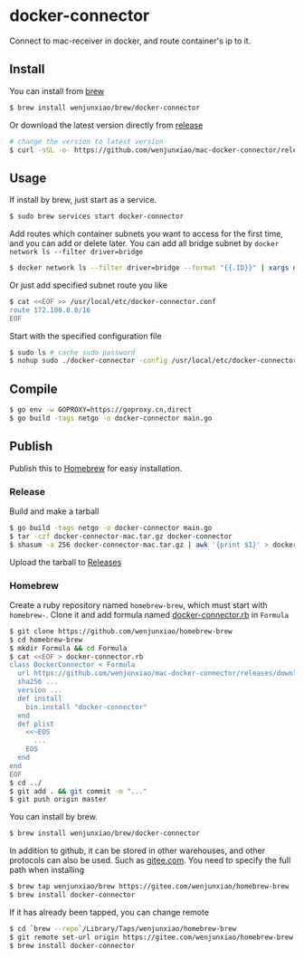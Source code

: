# docker-connector

  Connect to mac-receiver in docker, and route container's ip to it.

## Install

  You can install from [brew](https://github.com/wenjunxiao/homebrew-brew)
```bash
$ brew install wenjunxiao/brew/docker-connector
```
  Or download the latest version directly from [release](https://github.com/wenjunxiao/mac-docker-connector/releases)
```bash
# change the version to latest version
$ curl -sSL -o- https://github.com/wenjunxiao/mac-docker-connector/releases/download/v1.0/docker-connector-mac.tar.gz | tar -zxf - -C /usr/local/bin/
```

## Usage

  If install by brew, just start as a service.
```bash
$ sudo brew services start docker-connector
```
  Add routes which container subnets you want to access for the first time,
  and you can add or delete later.
  You can add all bridge subnet by `docker network ls --filter driver=bridge`
```bash
$ docker network ls --filter driver=bridge --format "{{.ID}}" | xargs docker network inspect --format "route {{range .IPAM.Config}}{{.Subnet}}{{end}}" >> /usr/local/etc/docker-connector.conf
```
  Or just add specified subnet route you like
```bash
$ cat <<EOF >> /usr/local/etc/docker-connector.conf
route 172.100.0.0/16
EOF
```

  Start with the specified configuration file
```bash
$ sudo ls # cache sudo password
$ nohup sudo ./docker-connector -config /usr/local/etc/docker-connector.conf &
```

## Compile

```bash
$ go env -w GOPROXY=https://goproxy.cn,direct
$ go build -tags netgo -o docker-connector main.go
```

## Publish

  Publish this to [Homebrew](https://brew.sh/) for easy installation.

### Release

  Build and make a tarball
```bash
$ go build -tags netgo -o docker-connector main.go
$ tar -czf docker-connector-mac.tar.gz docker-connector
$ shasum -a 256 docker-connector-mac.tar.gz | awk '{print $1}' > docker-connector-mac-sha256.txt
```
  Upload the tarball to [Releases](https://github.com/wenjunxiao/mac-docker-connector/releases)

### Homebrew

  Create a ruby repository named `homebrew-brew`, which must start with `homebrew-`.
  Clone it and add formula named [docker-connector.rb](https://github.com/wenjunxiao/homebrew-brew/blob/master/Formula/docker-connector.rb) in `Formula` 
```bash
$ git clone https://github.com/wenjunxiao/homebrew-brew
$ cd homebrew-brew
$ mkdir Formula && cd Formula
$ cat <<EOF > docker-connector.rb
class DockerConnector < Formula
  url https://github.com/wenjunxiao/mac-docker-connector/releases/download/x.x.x/docker-connector-mac.tar.gz
  sha256 ...
  version ...
  def install
    bin.install "docker-connector"
  end
  def plist
    <<~EOS
      ...
    EOS
  end
end
EOF
$ cd ../
$ git add . && git commit -m "..."
$ git push origin master
```
  You can install by brew.
```bash
$ brew install wenjunxiao/brew/docker-connector
```
  In addition to github, it can be stored in other warehouses,
  and other protocols can also be used. Such as [gitee.com](https://gitee.com/wenjunxiao/homebrew-brew).
  You need to specify the full path when installing
```bash
$ brew tap wenjunxiao/brew https://gitee.com/wenjunxiao/homebrew-brew
$ brew install docker-connector
```
  If it has already been tapped, you can change remote 
```bash
$ cd `brew --repo`/Library/Taps/wenjunxiao/homebrew-brew
$ git remote set-url origin https://gitee.com/wenjunxiao/homebrew-brew.git
$ brew install docker-connector
```
